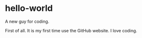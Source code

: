 # hello-world
A new guy for coding.

First of all. It is my first time use the GitHub website. I love coding.
